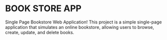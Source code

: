 # BOOK STORE APP

Single Page Bookstore Web Application! 
This project is a simple single-page application that simulates an online bookstore, allowing users to browse, create, update, and delete books.